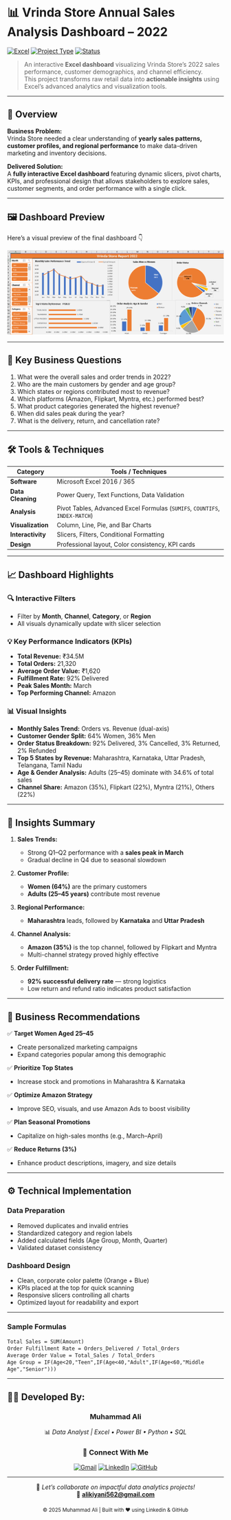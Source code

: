 # 📊 Vrinda Store Annual Sales Analysis Dashboard – 2022

[![Excel](https://img.shields.io/badge/Tool-Microsoft%20Excel-217346?logo=microsoft-excel&logoColor=white)](#)
[![Project Type](https://img.shields.io/badge/Type-Data%20Analytics%20Dashboard-orange)](#)
[![Status](https://img.shields.io/badge/Status-Completed-success)](#)

> An interactive **Excel dashboard** visualizing Vrinda Store’s 2022 sales performance, customer demographics, and channel efficiency.  
> This project transforms raw retail data into **actionable insights** using Excel’s advanced analytics and visualization tools.

---

## 🧭 Overview

**Business Problem:**  
Vrinda Store needed a clear understanding of **yearly sales patterns, customer profiles, and regional performance** to make data-driven marketing and inventory decisions.

**Delivered Solution:**  
A **fully interactive Excel dashboard** featuring dynamic slicers, pivot charts, KPIs, and professional design that allows stakeholders to explore sales, customer segments, and order performance with a single click.

---

## 🖼️ Dashboard Preview

Here’s a visual preview of the final dashboard 👇

![Dashboard Preview](Dashboard.png)


---

## 🎯 Key Business Questions

1. What were the overall sales and order trends in 2022?  
2. Who are the main customers by gender and age group?  
3. Which states or regions contributed most to revenue?  
4. Which platforms (Amazon, Flipkart, Myntra, etc.) performed best?  
5. What product categories generated the highest revenue?  
6. When did sales peak during the year?  
7. What is the delivery, return, and cancellation rate?

---

## 🛠️ Tools & Techniques

| Category | Tools / Techniques |
|-----------|--------------------|
| **Software** | Microsoft Excel 2016 / 365 |
| **Data Cleaning** | Power Query, Text Functions, Data Validation |
| **Analysis** | Pivot Tables, Advanced Excel Formulas (`SUMIFS`, `COUNTIFS`, `INDEX-MATCH`) |
| **Visualization** | Column, Line, Pie, and Bar Charts |
| **Interactivity** | Slicers, Filters, Conditional Formatting |
| **Design** | Professional layout, Color consistency, KPI cards |

---

## 📈 Dashboard Highlights

### 🔍 Interactive Filters
- Filter by **Month**, **Channel**, **Category**, or **Region**  
- All visuals dynamically update with slicer selection  

### 💡 Key Performance Indicators (KPIs)
- **Total Revenue:** ₹34.5M  
- **Total Orders:** 21,320  
- **Average Order Value:** ₹1,620  
- **Fulfillment Rate:** 92% Delivered  
- **Peak Sales Month:** March  
- **Top Performing Channel:** Amazon  

### 📊 Visual Insights
- **Monthly Sales Trend:** Orders vs. Revenue (dual-axis)  
- **Customer Gender Split:** 64% Women, 36% Men  
- **Order Status Breakdown:** 92% Delivered, 3% Cancelled, 3% Returned, 2% Refunded  
- **Top 5 States by Revenue:** Maharashtra, Karnataka, Uttar Pradesh, Telangana, Tamil Nadu  
- **Age & Gender Analysis:** Adults (25–45) dominate with 34.6% of total sales  
- **Channel Share:** Amazon (35%), Flipkart (22%), Myntra (21%), Others (22%)  

---

## 🔎 Insights Summary

1. **Sales Trends:**  
   - Strong Q1–Q2 performance with a **sales peak in March**  
   - Gradual decline in Q4 due to seasonal slowdown  

2. **Customer Profile:**  
   - **Women (64%)** are the primary customers  
   - **Adults (25–45 years)** contribute most revenue  

3. **Regional Performance:**  
   - **Maharashtra** leads, followed by **Karnataka** and **Uttar Pradesh**  

4. **Channel Analysis:**  
   - **Amazon (35%)** is the top channel, followed by Flipkart and Myntra  
   - Multi-channel strategy proved highly effective  

5. **Order Fulfillment:**  
   - **92% successful delivery rate** — strong logistics  
   - Low return and refund ratio indicates product satisfaction  

---

## 💼 Business Recommendations

✅ **Target Women Aged 25–45**  
- Create personalized marketing campaigns  
- Expand categories popular among this demographic  

✅ **Prioritize Top States**  
- Increase stock and promotions in Maharashtra & Karnataka  

✅ **Optimize Amazon Strategy**  
- Improve SEO, visuals, and use Amazon Ads to boost visibility  

✅ **Plan Seasonal Promotions**  
- Capitalize on high-sales months (e.g., March–April)  

✅ **Reduce Returns (3%)**  
- Enhance product descriptions, imagery, and size details  

---

## ⚙️ Technical Implementation

### Data Preparation
- Removed duplicates and invalid entries  
- Standardized category and region labels  
- Added calculated fields (Age Group, Month, Quarter)  
- Validated dataset consistency  

### Dashboard Design
- Clean, corporate color palette (Orange + Blue)  
- KPIs placed at the top for quick scanning  
- Responsive slicers controlling all charts  
- Optimized layout for readability and export  
---

### Sample Formulas
```excel
Total Sales = SUM(Amount)
Order Fulfillment Rate = Orders_Delivered / Total_Orders
Average Order Value = Total_Sales / Total_Orders
Age Group = IF(Age<20,"Teen",IF(Age<40,"Adult",IF(Age<60,"Middle Age","Senior")))

```
---

## 👨‍💻 Developed By:
<div align="center">

 
### **Muhammad Ali**  
📊 *Data Analyst | Excel • Power BI • Python • SQL*  


### 🤝 Connect With Me

[![Gmail](https://img.shields.io/badge/Gmail-D14836?style=flat-square&logo=gmail&logoColor=white)](mailto:alikiyani562@gmail.com)
[![LinkedIn](https://img.shields.io/badge/LinkedIn-0A66C2?style=flat-square&logo=linkedin&logoColor=white)](https://www.linkedin.com/in/muhammadali)
[![GitHub](https://img.shields.io/badge/GitHub-181717?style=flat-square&logo=github&logoColor=white)](https://github.com/alikiyani)

---

📩 *Let’s collaborate on impactful data analytics projects!*  
📧 **alikiyani562@gmail.com**


<sub>© 2025 Muhammad Ali | Built with ❤️ using Linkedin & GitHub</sub>

</div>











